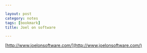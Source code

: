 ```yaml
---

layout: post
category: notes
tags: [bookmark]
title: Joel on software

---
```


[http://www.joelonsoftware.com/](http://www.joelonsoftware.com/)
